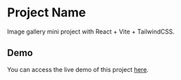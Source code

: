 # Project Name

Image gallery mini project with React + Vite + TailwindCSS.

## Demo

You can access the live demo of this project [here](https://image-gallery-ashy-chi.vercel.app/).